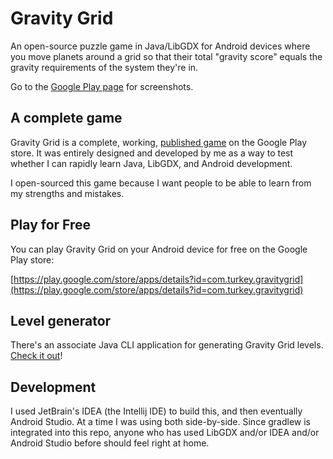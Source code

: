 # Gravity Grid

An open-source puzzle game in Java/LibGDX for Android devices where you move planets around a grid so that their total "gravity score" equals the gravity requirements of the system they're in.

Go to the [Google Play page](https://play.google.com/store/apps/details?id=com.turkey.gravitygrid) for screenshots.

## A complete game

Gravity Grid is a complete, working, [published game](https://play.google.com/store/apps/details?id=com.turkey.gravitygrid) on the Google Play store. It was entirely designed and developed by me as a way to test whether I can rapidly learn Java, LibGDX, and Android development. 

I open-sourced this game because I want people to be able to learn from my strengths and mistakes. 

## Play for Free

You can play Gravity Grid on your Android device for free on the Google Play store: 

[https://play.google.com/store/apps/details?id=com.turkey.gravitygrid](https://play.google.com/store/apps/details?id=com.turkey.gravitygrid)

## Level generator

There's an associate Java CLI application for generating Gravity Grid levels. [Check it out](https://github.com/lawsonry/gravity-grid-level-generator)!

## Development

I used JetBrain's IDEA (the Intellij IDE) to build this, and then eventually Android Studio. At a time I was using both side-by-side. Since gradlew is integrated into this repo, anyone who has used LibGDX and/or IDEA and/or Android Studio before should feel right at home. 
